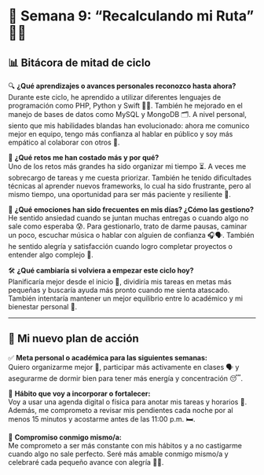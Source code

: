 # 📝 Semana 9: “Recalculando mi Ruta” 🌱🧭

## 📊 Bitácora de mitad de ciclo

🔍 **¿Qué aprendizajes o avances personales reconozco hasta ahora?**  
Durante este ciclo, he aprendido a utilizar diferentes lenguajes de programación como PHP, Python y Swift 🧑‍💻. También he mejorado en el manejo de bases de datos como MySQL y MongoDB 🗂️. A nivel personal, siento que mis habilidades blandas han evolucionado: ahora me comunico mejor en equipo, tengo más confianza al hablar en público y soy más empático al colaborar con otros 🤝.

💼 **¿Qué retos me han costado más y por qué?**  
Uno de los retos más grandes ha sido organizar mi tiempo ⏳. A veces me sobrecargo de tareas y me cuesta priorizar. También he tenido dificultades técnicas al aprender nuevos frameworks, lo cual ha sido frustrante, pero al mismo tiempo, una oportunidad para ser más paciente y resiliente 💪.

🧠 **¿Qué emociones han sido frecuentes en mis días? ¿Cómo las gestiono?**  
He sentido ansiedad cuando se juntan muchas entregas o cuando algo no sale como esperaba 😰. Para gestionarlo, trato de darme pausas, caminar un poco, escuchar música o hablar con alguien de confianza 🎧🗣️. También he sentido alegría y satisfacción cuando logro completar proyectos o entender algo complejo 🎉.

🛠️ **¿Qué cambiaría si volviera a empezar este ciclo hoy?**  
Planificaría mejor desde el inicio 📅, dividiría mis tareas en metas más pequeñas y buscaría ayuda más pronto cuando me sienta atascado. También intentaría mantener un mejor equilibrio entre lo académico y mi bienestar personal 🧘.

---

## 🎯 Mi nuevo plan de acción

✅ **Meta personal o académica para las siguientes semanas:**  
Quiero organizarme mejor 📅, participar más activamente en clases 🗣️ y asegurarme de dormir bien para tener más energía y concentración 😴.

🔁 **Hábito que voy a incorporar o fortalecer:**  
Voy a usar una agenda digital o física para anotar mis tareas y horarios 📘. Además, me comprometo a revisar mis pendientes cada noche por al menos 15 minutos y acostarme antes de las 11:00 p.m. 🛏️.

🌈 **Compromiso conmigo mismo/a:**  
Me comprometo a ser más constante con mis hábitos y a no castigarme cuando algo no sale perfecto. Seré más amable conmigo mismo/a y celebraré cada pequeño avance con alegría 💖🌟.
